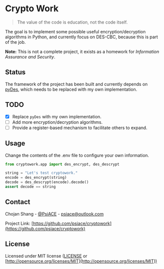 # Crypto Work

> The value of the code is education, not the code itself.

The goal is to implement some possible useful encryption/decryption algorithms in Python, and currently focus on DES-CBC, because this is part of the job.

**Note:** This is not a complete project, it exists as a homework for *Information Assurance and Security*.

## Status

The framework of the project has been built and currently depends on [pyDes](https://github.com/twhiteman/pyDes), which needs to be replaced with my own implementation.

## TODO

- [x] Replace `pyDes` with my own implementation.
- [ ] Add more encryption/decryption algorithms.
- [ ] Provide a register-based mechanism to facilitate others to expand.

## Usage

Change the contents of the .env file to configure your own information.

``` Python
from cryptowork.app import des_encrypt, des_descrypt

string = "Let's test cryptowork."
encode = des_encrypt(string)
decode = des_descrypt(encode).decode()
assert decode == string
```

## Contact

Chojan Shang - [@PsiACE](https://github.com/psiace) - <psiace@outlook.com>

Project Link: [https://github.com/psiace/cryptowork](https://github.com/psiace/cryptowork)

## License

Licensed under MIT license ([LICENSE](./LICENSE) or [http://opensource.org/licenses/MIT](http://opensource.org/licenses/MIT))
